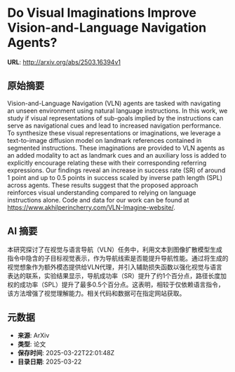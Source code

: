 # Do Visual Imaginations Improve Vision-and-Language Navigation Agents?

**URL**: http://arxiv.org/abs/2503.16394v1

## 原始摘要

Vision-and-Language Navigation (VLN) agents are tasked with navigating an
unseen environment using natural language instructions. In this work, we study
if visual representations of sub-goals implied by the instructions can serve as
navigational cues and lead to increased navigation performance. To synthesize
these visual representations or imaginations, we leverage a text-to-image
diffusion model on landmark references contained in segmented instructions.
These imaginations are provided to VLN agents as an added modality to act as
landmark cues and an auxiliary loss is added to explicitly encourage relating
these with their corresponding referring expressions. Our findings reveal an
increase in success rate (SR) of around 1 point and up to 0.5 points in success
scaled by inverse path length (SPL) across agents. These results suggest that
the proposed approach reinforces visual understanding compared to relying on
language instructions alone. Code and data for our work can be found at
https://www.akhilperincherry.com/VLN-Imagine-website/.


## AI 摘要

本研究探讨了在视觉与语言导航（VLN）任务中，利用文本到图像扩散模型生成指令中隐含的子目标视觉表示，作为导航线索是否能提升导航性能。通过将生成的视觉想象作为额外模态提供给VLN代理，并引入辅助损失函数以强化视觉与语言表达的联系，实验结果显示，导航成功率（SR）提升了约1个百分点，路径长度加权的成功率（SPL）提升了最多0.5个百分点。这表明，相较于仅依赖语言指令，该方法增强了视觉理解能力。相关代码和数据可在指定网站获取。

## 元数据

- **来源**: ArXiv
- **类型**: 论文
- **保存时间**: 2025-03-22T22:01:48Z
- **目录日期**: 2025-03-22
